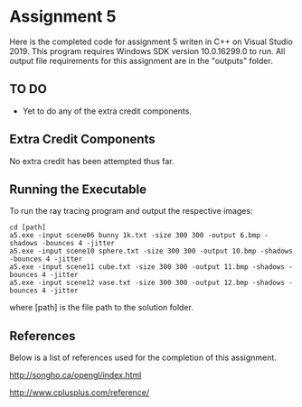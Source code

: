 # Assignment 5

Here is the completed code for assignment 5 writen in C++ on Visual Studio 2019. 
This program requires Windows SDK version 10.0.16299.0 to run. 
All output file requirements for this assignment are in the "outputs" folder. 

## TO DO

* Yet to do any of the extra credit components.

## Extra Credit Components

No extra credit has been attempted thus far. 

## Running the Executable

To run the ray tracing program and output the respective images:

```
cd [path] 
a5.exe -input scene06 bunny 1k.txt -size 300 300 -output 6.bmp -shadows -bounces 4 -jitter 
a5.exe -input scene10 sphere.txt -size 300 300 -output 10.bmp -shadows -bounces 4 -jitter
a5.exe -input scene11 cube.txt -size 300 300 -output 11.bmp -shadows -bounces 4 -jitter 
a5.exe -input scene12 vase.txt -size 300 300 -output 12.bmp -shadows -bounces 4 -jitter 
```

where [path] is the file path to the solution folder.


## References

Below is a list of references used for the completion of this assignment. 

http://songho.ca/opengl/index.html

http://www.cplusplus.com/reference/




